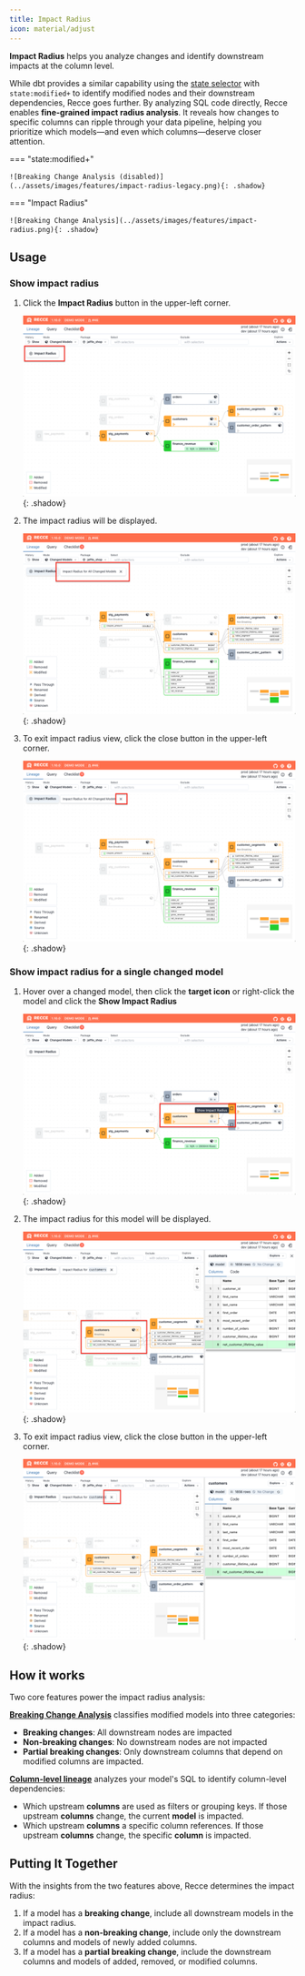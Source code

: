 ```yaml
---
title: Impact Radius
icon: material/adjust
---
```


**Impact Radius** helps you analyze changes and identify downstream impacts at the column level.

While dbt provides a similar capability using the [state selector](https://docs.getdbt.com/reference/node-selection/methods#state) with `state:modified+` to identify modified nodes and their downstream dependencies, Recce goes further. By analyzing SQL code directly, Recce enables **fine-grained impact radius analysis**. It reveals how changes to specific columns can ripple through your data pipeline, helping you prioritize which models—and even which columns—deserve closer attention.


=== "state:modified+"
    
    ![Breaking Change Analysis (disabled)](../assets/images/features/impact-radius-legacy.png){: .shadow}

=== "Impact Radius"
    
    ![Breaking Change Analysis](../assets/images/features/impact-radius.png){: .shadow}



## Usage

### Show impact radius

1. Click the **Impact Radius** button in the upper-left corner.

    ![alt text](../assets/images/features/impact-radius-1.png){: .shadow}

1. The impact radius will be displayed.

    ![alt text](../assets/images/features/impact-radius-2.png){: .shadow}

1. To exit impact radius view, click the close button in the upper-left corner.
    
    ![alt text](../assets/images/features/impact-radius-3.png){: .shadow}

### Show impact radius for a single changed model

1. Hover over a changed model, then click the **target icon** or right-click the model and click the **Show Impact Radius**

    ![alt text](../assets/images/features/impact-radius-single-1.png){: .shadow}

1. The impact radius for this model will be displayed.

    ![alt text](../assets/images/features/impact-radius-single-2.png){: .shadow}

1. To exit impact radius view, click the close button in the upper-left corner.
    
    ![alt text](../assets/images/features/impact-radius-single-3.png){: .shadow}


## How it works

Two core features power the impact radius analysis:

**[Breaking Change Analysis](./breaking-change-analysis.md)** classifies modified models into three categories:

- **Breaking changes**: All downstream nodes are impacted
- **Non-breaking changes**: No downstream nodes are not impacted
- **Partial breaking changes**: Only downstream columns that depend on modified columns are impacted.

**[Column-level lineage](./column-level-lineage.md)** analyzes your model's SQL to identify column-level dependencies:

- Which upstream **columns** are used as filters or grouping keys. If those upstream **columns** change, the current **model** is impacted.
- Which upstream **columns** a specific column references. If those upstream **columns** change, the specific **column** is impacted.

## Putting It Together

With the insights from the two features above, Recce determines the impact radius:

1. If a model has a **breaking change**, include all downstream models in the impact radius.
1. If a model has a **non-breaking change**, include only the downstream columns and models of newly added columns.
1. If a model has a **partial breaking change**, include the downstream columns and models of added, removed, or modified columns.









